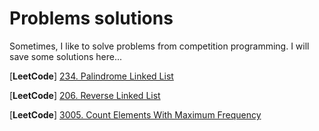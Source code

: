 # Problems solutions
Sometimes, I like to solve problems from competition programming. I will save some solutions here...

[**LeetCode**] [234. Palindrome Linked List](/Palindrome%20Linked%20List.md) 

[**LeetCode**] [206. Reverse Linked List](/Reverse%20Linked%20List.md) 

[**LeetCode**] [3005. Count Elements With Maximum Frequency](/Count%20Elements%20With%20Maximum%20Frequency.md) 